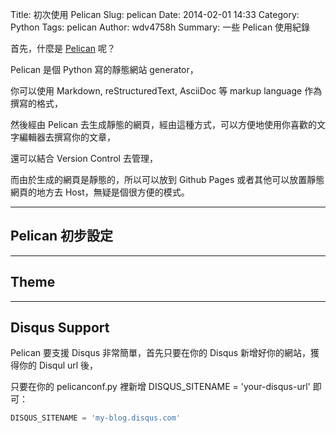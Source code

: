 Title: 初次使用 Pelican
Slug: pelican
Date: 2014-02-01 14:33
Category: Python
Tags: pelican
Author: wdv4758h
Summary: 一些 Pelican 使用紀錄

首先，什麼是 [Pelican](http://docs.getpelican.com/en/) 呢？

Pelican 是個 Python 寫的靜態網站 generator，

你可以使用 Markdown, reStructuredText, AsciiDoc 等 markup language 作為撰寫的格式，

然後經由 Pelican 去生成靜態的網頁，經由這種方式，可以方便地使用你喜歡的文字編輯器去撰寫你的文章，

還可以結合 Version Control 去管理，

而由於生成的網頁是靜態的，所以可以放到 Github Pages 或者其他可以放置靜態網頁的地方去 Host，無疑是個很方便的模式。

---

## Pelican 初步設定

---

## Theme

---

## Disqus Support

Pelican 要支援 Disqus 非常簡單，首先只要在你的 Disqus 新增好你的網站，獲得你的 Disqul url 後，

只要在你的 pelicanconf.py 裡新增 DISQUS_SITENAME = 'your-disqus-url' 即可：

```python
DISQUS_SITENAME = 'my-blog.disqus.com'
```
